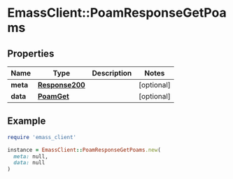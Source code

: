# EmassClient::PoamResponseGetPoams

## Properties

| Name | Type | Description | Notes |
| ---- | ---- | ----------- | ----- |
| **meta** | [**Response200**](Response200.md) |  | [optional] |
| **data** | [**PoamGet**](PoamGet.md) |  | [optional] |

## Example

```ruby
require 'emass_client'

instance = EmassClient::PoamResponseGetPoams.new(
  meta: null,
  data: null
)
```

